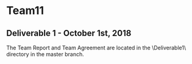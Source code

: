 # Team11

## Deliverable 1 - October 1st, 2018

The Team Report and Team Agreement are located in the \Deliverable1\ directory in the master branch.
